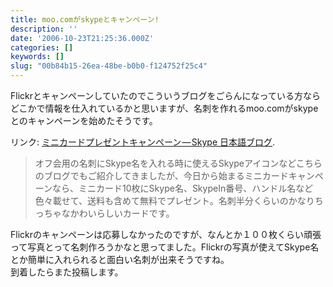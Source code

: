```yaml
---
title: moo.comがskypeとキャンペーン!
description: ''
date: '2006-10-23T21:25:36.000Z'
categories: []
keywords: []
slug: "00b84b15-26ea-48be-b0b0-f124752f25c4"
---
```

Flickrとキャンペーンしていたのでこういうブログをごらんになっている方ならどこかで情報を仕入れているかと思いますが、名刺を作れるmoo.comがskypeとのキャンペーンを始めたそうです。

リンク: [ミニカードプレゼントキャンペーン — Skype 日本語ブログ](http://share.skype.com/sites/ja/2006/10/23/skype_minicards.html "ミニカードプレゼントキャンペーン - Skype 日本語ブログ").

> オフ会用の名刺にSkype名を入れる時に使えるSkypeアイコンなどこちらのブログでもご紹介してきましたが、今日から始まるミニカードキャンペーンなら、ミニカード10枚にSkype名、SkypeIn番号、ハンドル名など色々載せて、送料も含めて無料でプレゼント。名刺半分くらいのかなりちっちゃなかわいらしいカードです。

Flickrのキャンペーンは応募しなかったのですが、なんとか１００枚くらい頑張って写真とって名刺作ろうかなと思ってました。Flickrの写真が使えてSkype名とか簡単に入れられると面白い名刺が出来そうですね。  
到着したらまた投稿します。